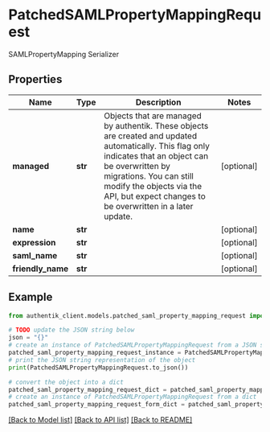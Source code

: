 # PatchedSAMLPropertyMappingRequest

SAMLPropertyMapping Serializer

## Properties

Name | Type | Description | Notes
------------ | ------------- | ------------- | -------------
**managed** | **str** | Objects that are managed by authentik. These objects are created and updated automatically. This flag only indicates that an object can be overwritten by migrations. You can still modify the objects via the API, but expect changes to be overwritten in a later update. | [optional] 
**name** | **str** |  | [optional] 
**expression** | **str** |  | [optional] 
**saml_name** | **str** |  | [optional] 
**friendly_name** | **str** |  | [optional] 

## Example

```python
from authentik_client.models.patched_saml_property_mapping_request import PatchedSAMLPropertyMappingRequest

# TODO update the JSON string below
json = "{}"
# create an instance of PatchedSAMLPropertyMappingRequest from a JSON string
patched_saml_property_mapping_request_instance = PatchedSAMLPropertyMappingRequest.from_json(json)
# print the JSON string representation of the object
print(PatchedSAMLPropertyMappingRequest.to_json())

# convert the object into a dict
patched_saml_property_mapping_request_dict = patched_saml_property_mapping_request_instance.to_dict()
# create an instance of PatchedSAMLPropertyMappingRequest from a dict
patched_saml_property_mapping_request_form_dict = patched_saml_property_mapping_request.from_dict(patched_saml_property_mapping_request_dict)
```
[[Back to Model list]](../README.md#documentation-for-models) [[Back to API list]](../README.md#documentation-for-api-endpoints) [[Back to README]](../README.md)


